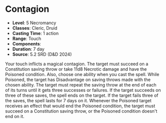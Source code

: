 # Contagion

- **Level**: 5 Necromancy
- **Classes**: Cleric, Druid
- **Casting Time**: 1 action
- **Range**: Touch
- **Components**: 
- **Duration**: 7 day
- **Source**: 5.2 SRD (D&D 2024)

Your touch inflicts a magical contagion. The target must succeed on a Constitution saving throw or take 11d8 Necrotic damage and have the Poisoned condition. Also, choose one ability when you cast the spell. While Poisoned, the target has Disadvantage on saving throws made with the chosen ability. The target must repeat the saving throw at the end of each of its turns until it gets three successes or failures. If the target succeeds on three of these saves, the spell ends on the target. If the target fails three of the saves, the spell lasts for 7 days on it. Whenever the Poisoned target receives an effect that would end the Poisoned condition, the target must succeed on a Constitution saving throw, or the Poisoned condition doesn't end on it.

